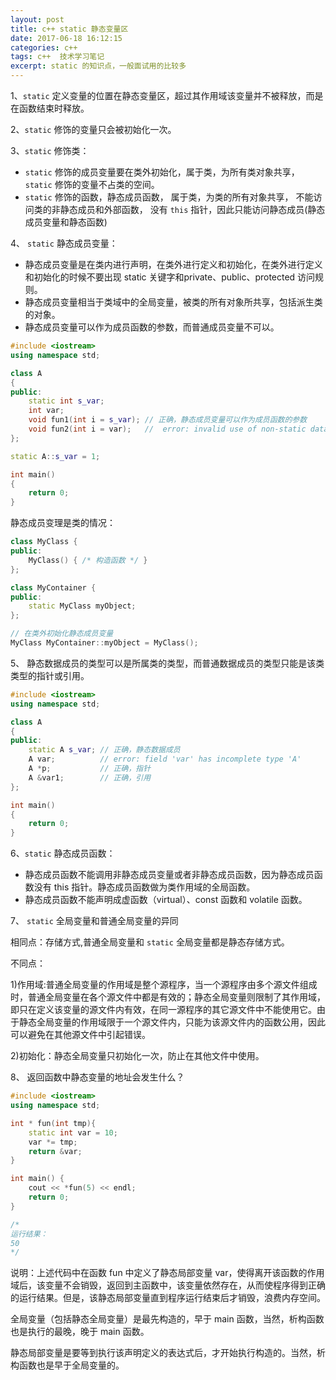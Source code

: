 ```yaml
---
layout: post
title: c++ static 静态变量区 
date: 2017-06-18 16:12:15
categories: c++  
tags: c++  技术学习笔记
excerpt: static 的知识点，一般面试用的比较多
---
```


1、`static` 定义变量的位置在静态变量区，超过其作用域该变量并不被释放，而是在函数结束时释放。

2、`static` 修饰的变量只会被初始化一次。

3、`static` 修饰类：

- `static` 修饰的成员变量要在类外初始化，属于类，为所有类对象共享，`static` 修饰的变量不占类的空间。
- `static` 修饰的函数，静态成员函数， 属于类，为类的所有对象共享， 不能访问类的非静态成员和外部函数， 没有 `this` 指针，因此只能访问静态成员(静态成员变量和静态函数)

4、 `static` 静态成员变量：

- 静态成员变量是在类内进行声明，在类外进行定义和初始化，在类外进行定义和初始化的时候不要出现 static 关键字和private、public、protected 访问规则。
- 静态成员变量相当于类域中的全局变量，被类的所有对象所共享，包括派生类的对象。
- 静态成员变量可以作为成员函数的参数，而普通成员变量不可以。

```c++
#include <iostream>
using namespace std;

class A
{
public:
    static int s_var;
    int var;
    void fun1(int i = s_var); // 正确，静态成员变量可以作为成员函数的参数
    void fun2(int i = var);   //  error: invalid use of non-static data member 'A::var'
};

static A::s_var = 1;

int main()
{
    return 0;
}
```

静态成员变理是类的情况：

```c++
class MyClass {
public:
    MyClass() { /* 构造函数 */ }
};

class MyContainer {
public:
    static MyClass myObject;
};

// 在类外初始化静态成员变量
MyClass MyContainer::myObject = MyClass();

```

5、 静态数据成员的类型可以是所属类的类型，而普通数据成员的类型只能是该类类型的指针或引用。

```c++
#include <iostream>
using namespace std;

class A
{
public:
    static A s_var; // 正确，静态数据成员
    A var;          // error: field 'var' has incomplete type 'A'
    A *p;           // 正确，指针
    A &var1;        // 正确，引用
};

int main()
{
    return 0;
}
```

6、`static` 静态成员函数：

- 静态成员函数不能调用非静态成员变量或者非静态成员函数，因为静态成员函数没有 this 指针。静态成员函数做为类作用域的全局函数。
- 静态成员函数不能声明成虚函数（virtual）、const 函数和 volatile 函数。

7、 `static` 全局变量和普通全局变量的异同

相同点：存储方式,普通全局变量和 `static` 全局变量都是静态存储方式。

不同点：

1)作用域:普通全局变量的作用域是整个源程序，当一个源程序由多个源文件组成时，普通全局变量在各个源文件中都是有效的；静态全局变量则限制了其作用域，即只在定义该变量的源文件内有效，在同一源程序的其它源文件中不能使用它。由于静态全局变量的作用域限于一个源文件内，只能为该源文件内的函数公用，因此可以避免在其他源文件中引起错误。

2)初始化：静态全局变量只初始化一次，防止在其他文件中使用。

8、 返回函数中静态变量的地址会发生什么？

```c++ 
#include <iostream>
using namespace std;

int * fun(int tmp){
    static int var = 10;
    var *= tmp;
    return &var;
}

int main() {
    cout << *fun(5) << endl;
    return 0;
}

/*
运行结果：
50
*/
```
说明：上述代码中在函数 fun 中定义了静态局部变量 var，使得离开该函数的作用域后，该变量不会销毁，返回到主函数中，该变量依然存在，从而使程序得到正确的运行结果。但是，该静态局部变量直到程序运行结束后才销毁，浪费内存空间。

全局变量（包括静态全局变量）是最先构造的，早于 main 函数，当然，析构函数也是执行的最晚，晚于 main 函数。

静态局部变量是要等到执行该声明定义的表达式后，才开始执行构造的。当然，析构函数也是早于全局变量的。
